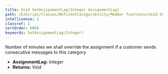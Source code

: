 ```yaml
---
title: Void SetAssignmentLag(Integer AssignmentLag)
path: /EJScript/Classes/NSTicketCategoryEntity/Member functions/Void SetAssignmentLag(Integer p_0)
intellisense: 1
classref: 1
sortOrder: 8068
keywords: SetAssignmentLag(Integer)
---
```



Number of minutes we shall override the assignment if a customer sends consecutive messages to this category



* **AssignmentLag:** Integer
* **Returns:** Void


